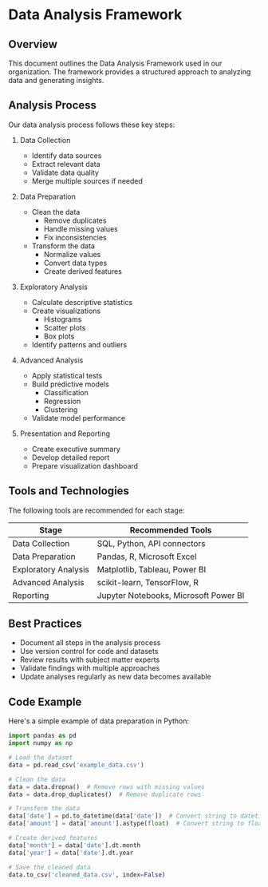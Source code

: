# Data Analysis Framework

## Overview

This document outlines the Data Analysis Framework used in our organization. The framework provides a structured approach to analyzing data and generating insights.

## Analysis Process

Our data analysis process follows these key steps:

1. Data Collection
   * Identify data sources
   * Extract relevant data
   * Validate data quality
   * Merge multiple sources if needed

2. Data Preparation
   * Clean the data
     * Remove duplicates
     * Handle missing values
     * Fix inconsistencies
   * Transform the data
     * Normalize values
     * Convert data types
     * Create derived features

3. Exploratory Analysis
   * Calculate descriptive statistics
   * Create visualizations
     * Histograms
     * Scatter plots
     * Box plots
   * Identify patterns and outliers

4. Advanced Analysis
   * Apply statistical tests
   * Build predictive models
     * Classification
     * Regression
     * Clustering
   * Validate model performance

5. Presentation and Reporting
   * Create executive summary
   * Develop detailed report
   * Prepare visualization dashboard

## Tools and Technologies

The following tools are recommended for each stage:

| Stage | Recommended Tools |
| ----- | ----------------- |
| Data Collection | SQL, Python, API connectors |
| Data Preparation | Pandas, R, Microsoft Excel |
| Exploratory Analysis | Matplotlib, Tableau, Power BI |
| Advanced Analysis | scikit-learn, TensorFlow, R |
| Reporting | Jupyter Notebooks, Microsoft Power BI |

## Best Practices

* Document all steps in the analysis process
* Use version control for code and datasets
* Review results with subject matter experts
* Validate findings with multiple approaches
* Update analyses regularly as new data becomes available

## Code Example

Here's a simple example of data preparation in Python:

```python
import pandas as pd
import numpy as np

# Load the dataset
data = pd.read_csv('example_data.csv')

# Clean the data
data = data.dropna()  # Remove rows with missing values
data = data.drop_duplicates()  # Remove duplicate rows

# Transform the data
data['date'] = pd.to_datetime(data['date'])  # Convert string to datetime
data['amount'] = data['amount'].astype(float)  # Convert string to float

# Create derived features
data['month'] = data['date'].dt.month
data['year'] = data['date'].dt.year

# Save the cleaned data
data.to_csv('cleaned_data.csv', index=False)
```